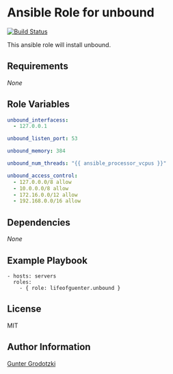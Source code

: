 # Ansible Role for unbound

[![Build Status](https://travis-ci.com/lifeofguenter/ansible-role-unbound.svg?branch=main)](https://travis-ci.com/lifeofguenter/ansible-role-unbound)

This ansible role will install unbound.

## Requirements

_None_

## Role Variables

```yaml
unbound_interfacess:
  - 127.0.0.1

unbound_listen_port: 53

unbound_memory: 384

unbound_num_threads: "{{ ansible_processor_vcpus }}"

unbound_access_control:
  - 127.0.0.0/8 allow
  - 10.0.0.0/8 allow
  - 172.16.0.0/12 allow
  - 192.168.0.0/16 allow
```

## Dependencies

_None_

## Example Playbook

```
- hosts: servers
  roles:
    - { role: lifeofguenter.unbound }
```

## License

MIT

## Author Information

[Gunter Grodotzki](https://lifeofguenter.de)
